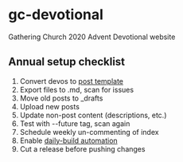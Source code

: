 # gc-devotional
Gathering Church 2020 Advent Devotional website

## Annual setup checklist

1. Convert devos to [post template](https://docs.google.com/document/d/1SH8h3HhdZk2kK2HhBFPvhEAHN8BkvuRb_wJ5dILeEq8/edit?usp=share_link)
1. Export files to .md, scan for issues
1. Move old posts to _drafts
1. Upload new posts
1. Update non-post content (descriptions, etc.)
1. Test with --future tag, scan again
1. Schedule weekly un-commenting of index
1. Enable [daily-build automation](https://github.com/brandorn/gc-advent/actions/workflows/daily-build.yml)
1. Cut a release before pushing changes
